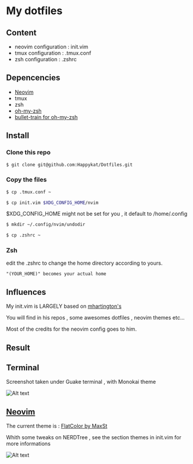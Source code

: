 # My dotfiles

## Content

 * neovim configuration : init.vim
 * tmux configuration   : .tmux.conf
 * zsh configuration    : .zshrc


## Depencencies

 * [Neovim](https://github.com/neovim/neovim)
 * tmux
 * zsh
 * [oh-my-zsh](https://github.com/robbyrussell/oh-my-zsh)
 * [bullet-train for oh-my-zsh](https://github.com/caiogondim/bullet-train-oh-my-zsh-theme)

## Install

### Clone this repo 

```sh
$ git clone git@github.com:Happykat/Dotfiles.git
```

### Copy the files

```sh
$ cp .tmux.conf ~
```

```sh
$ cp init.vim $XDG_CONFIG_HOME/nvim
```

$XDG_CONFIG_HOME might not be set for you , it default to /home/.config

```sh
$ mkdir ~/.config/nvim/undodir
```

```sh
$ cp .zshrc ~
```

### Zsh

edit the .zshrc to change the home directory according to yours.

``` "(YOUR_HOME)" becomes your actual home ```


## Influences

My init.vim is LARGELY based on [mhartington's](https://github.com/mhartington)

You will find in his repos , some awesomes dotfiles , neovim themes etc...

Most of the credits for the neovim config goes to him.

## Result

## Terminal

Screenshot taken under Guake terminal , with Monokai theme

![Alt text](img/terminal.png?raw=true "Title")

## [Neovim](https://github.com/neovim/neovim)

The current theme is : [FlatColor by MaxSt](https://github.com/MaxSt/FlatColor)

Whith some tweaks on NERDTree , see the section themes in init.vim for more informations

![Alt text](img/neovim.png?raw=true "Title")
